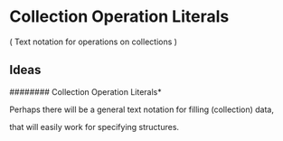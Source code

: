 ﻿Collection Operation Literals
=============================

( Text notation for operations on collections )

Ideas
-----

######## Collection Operation Literals*

Perhaps there will be a general text notation for filling (collection) data,

that will easily work for specifying structures.

